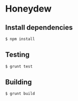 # Honeydew

## Install dependencies

``` bash
$ npm install
```

## Testing

``` bash
$ grunt test
```

## Building

``` bash
$ grunt build
```
